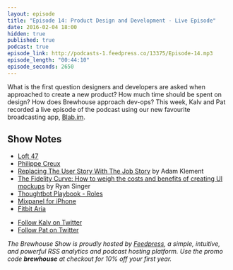 ```yaml
---
layout: episode
title: "Episode 14: Product Design and Development - Live Episode"
date: 2016-02-04 18:00
hidden: true
published: true
podcast: true
episode_link: http://podcasts-1.feedpress.co/13375/Episode-14.mp3
episode_length: "00:44:10"
episode_seconds: 2650
---
```


What is the first question designers and developers are asked when approached to create a new product? How much time should be spent on design? How does Brewhouse approach dev-ops? This week, Kalv and Pat recorded a live episode of the podcast using our new favourite broadcasting app, [Blab.im](http://blab.im).

<!-- break -->

## Show Notes

- [Loft 47](/work/loft47/)
- [Philippe Creux](http://twitter.com/pcreux)
- [Replacing The User Story With The Job Story](https://medium.com/the-job-to-be-done/replacing-the-user-story-with-the-job-story-af7cdee10c27#.sg3kod4wh) by Adam Klement
- [The Fidelity Curve: How to weigh the costs and benefits of creating UI mockups](https://m.signalvnoise.com/the-fidelity-curve-weighing-the-costs-and-benefits-of-interface-design-mockups-b259634807e2#.m7h1o6sio) by Ryan Singer
- [Thoughtbot Playbook - Roles](http://playbook.thoughtbot.com/#roles)
- [Mixpanel for iPhone](https://mixpanel.com/iphone-analytics/)
- [Fitbit Aria](https://www.fitbit.com/ca/aria)

<ul>
  <li><a href="http://twitter.com/kalv">Follow Kalv on Twitter</a></li>
  <li><a href="http://twitter.com/patdryburgh">Follow Pat on Twitter</a></li>
</ul>

*The Brewhouse Show is proudly hosted by [Feedpress][FP], a simple, intuitive, and powerful RSS analytics and podcast hosting platform. Use the promo code **brewhouse** at checkout for 10% off your first year.*

[FP]: http://feed.press
[TBS]: http://brewhouse.io/show/